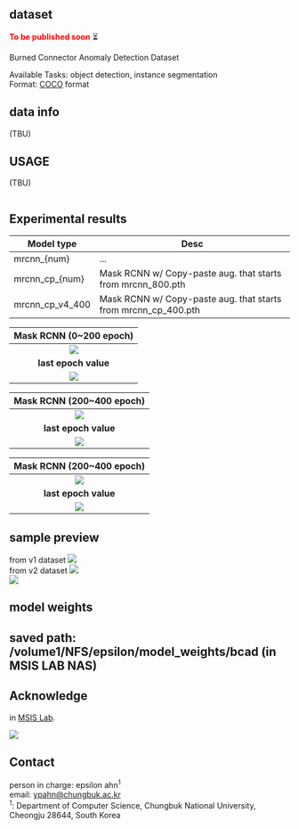 

## dataset

<span style="color: red"> __To be published soon__ </span> ⏳

Burned Connector Anomaly Detection Dataset  

Available Tasks: object detection, instance segmentation   
Format: [COCO](https://cocodataset.org/#home) format

## data info 
(TBU)

## USAGE

(TBU) 
```bash
```

## Experimental results 

|Model type   | Desc  |
|---|---|
|mrcnn_{num}   | ...  |
|mrcnn_cp_{num}   | Mask RCNN w/ Copy-paste aug. that starts from mrcnn_800.pth  |
|mrcnn_cp_v4_400 | Mask RCNN w/ Copy-paste aug. that starts from mrcnn_cp_400.pth  |

|<b>Mask RCNN (0~200 epoch)</b> |
| :--: |
| ![](./assets/mrcnn_200.png)|
|<b>last epoch value</b> |
| ![](./assets/mrcnn_200_table.png)|


|<b>Mask RCNN (200~400 epoch)</b> |
| :--: |
| ![](./assets/mrcnn_400.png)|
|<b>last epoch value</b> |
| ![](./assets/mrcnn_400_table.png)|


|<b>Mask RCNN (200~400 epoch)</b> |
| :--: |
| ![](./assets/mrcnn_800.png)|
|<b>last epoch value</b> |
| ![](./assets/mrcnn_800_table.png)|


## sample preview

from v1 dataset
![](./images/a_dark_1.png)  
from v2 dataset
![](./images/b_v2_2.png)  
![](./images/d_v2_2.jpg)  

## model weights

saved path: /volume1/NFS/epsilon/model_weights/bcad (in MSIS LAB NAS)
---

## Acknowledge

in [MSIS Lab](https://www.cbnu.msislab.com/).

![](./assets/msis_logo.png)

## Contact 

person in charge: epsilon ahn<sup>1</sup>  
email: ypahn@chungbuk.ac.kr   
<sup>1</sup>: Department of Computer Science, Chungbuk National University, Cheongju 28644, South Korea  



